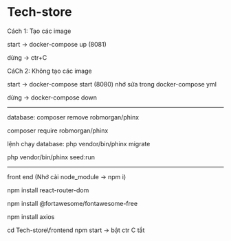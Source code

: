 # Tech-store

Cách 1: Tạo các image

start -> docker-compose up (8081)

dừng -> ctr+C

CáCh 2: Không tạo các image

start -> docker-compose start (8080) nhớ sửa trong docker-compose yml

dừng -> docker-compose down

---

database:
composer remove robmorgan/phinx

composer require robmorgan/phinx

lệnh chạy database:
php vendor/bin/phinx migrate

php vendor/bin/phinx seed:run

---

front end (Nhớ cài node_module -> npm i)

npm install react-router-dom

npm install @fortawesome/fontawesome-free

npm install axios

cd Tech-store\frontend
npm start -> bật
ctr C tắt
